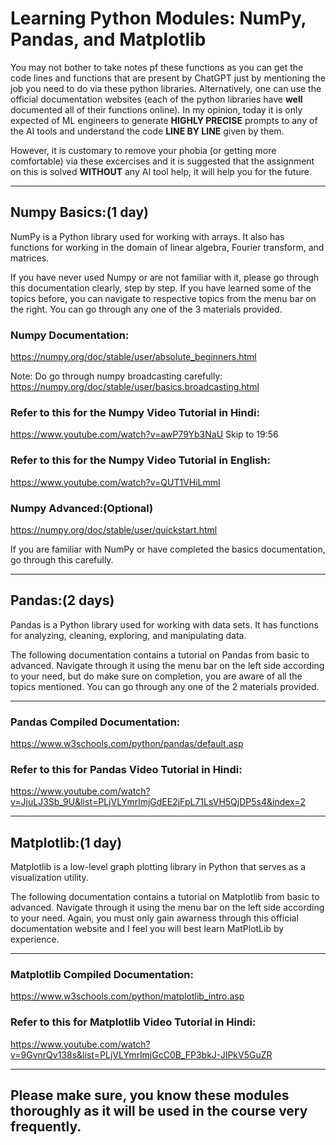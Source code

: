 # Learning Python Modules: NumPy, Pandas, and Matplotlib
You may not bother to take notes pf these functions as you can get the code lines and functions that are present by ChatGPT just by mentioning the job you need to do via these python libraries. Alternatively, one can use the official documentation websites (each of the python libraries have **well** documented all of their functions online). In my opinion, today it is only expected of ML engineers to  generate **HIGHLY PRECISE** prompts to any of the AI tools and understand the code **LINE BY LINE** given by them.

However, it is customary to remove your phobia (or getting more comfortable) via these excercises and it is suggested that the assignment on this is solved **WITHOUT** any AI tool help, it will help you for the future.

***
## Numpy Basics:(1 day)
NumPy is a Python library used for working with arrays.
It also has functions for working in the domain of linear algebra, Fourier transform, and matrices.

If you have never used Numpy or are not familiar with it, please go through this documentation clearly, step by step.
If you have learned some of the topics before, you can navigate to respective topics from the menu bar on the right.
You can go through any one of the 3 materials provided.

### Numpy Documentation:
https://numpy.org/doc/stable/user/absolute_beginners.html 

Note: Do go through numpy broadcasting carefully: https://numpy.org/doc/stable/user/basics.broadcasting.html

### Refer to this for the Numpy Video Tutorial in Hindi:
https://www.youtube.com/watch?v=awP79Yb3NaU 
Skip to 19:56

### Refer to this for the Numpy Video Tutorial in English:
https://www.youtube.com/watch?v=QUT1VHiLmmI 
			

### Numpy Advanced:(Optional)
https://numpy.org/doc/stable/user/quickstart.html 

If you are familiar with NumPy or have completed the basics documentation, go through this carefully.
***

## Pandas:(2 days)
Pandas is a Python library used for working with data sets.
It has functions for analyzing, cleaning, exploring, and manipulating data.

The following documentation contains a tutorial on Pandas from basic to advanced. Navigate through it using the menu bar on the left side according to your need, but do make sure on completion, you are aware of all the topics mentioned.
You can go through any one of the 2 materials provided.

***
### Pandas Compiled Documentation:

https://www.w3schools.com/python/pandas/default.asp 

### Refer to this for Pandas Video Tutorial in Hindi:

https://www.youtube.com/watch?v=JjuLJ3Sb_9U&list=PLjVLYmrlmjGdEE2jFpL71LsVH5QjDP5s4&index=2 

***

## Matplotlib:(1 day)
Matplotlib is a low-level graph plotting library in Python that serves as a visualization utility.

The following documentation contains a tutorial on Matplotlib from basic to advanced. Navigate through it using the menu bar on the left side according to your need. Again, you must only gain awarness through this official documentation website and I feel you will best learn MatPlotLib by experience.
***
### Matplotlib Compiled Documentation:
https://www.w3schools.com/python/matplotlib_intro.asp 

### Refer to this for Matplotlib Video Tutorial in Hindi:
https://www.youtube.com/watch?v=9GvnrQv138s&list=PLjVLYmrlmjGcC0B_FP3bkJ-JIPkV5GuZR 

***
## Please make sure, you know these modules thoroughly as it will be used in the course very frequently.
